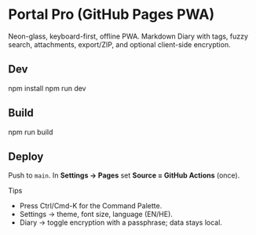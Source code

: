 # Portal Pro (GitHub Pages PWA)
Neon-glass, keyboard-first, offline PWA. Markdown Diary with tags, fuzzy search, attachments, export/ZIP, and optional client-side encryption.

## Dev
npm install
npm run dev

## Build
npm run build

## Deploy
Push to `main`. In **Settings → Pages** set **Source = GitHub Actions** (once).

Tips
- Press Ctrl/Cmd-K for the Command Palette.
- Settings → theme, font size, language (EN/HE).
- Diary → toggle encryption with a passphrase; data stays local.
